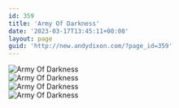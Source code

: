 ```yaml
---
id: 359
title: 'Army Of Darkness'
date: '2023-03-17T13:45:11+00:00'
layout: page
guid: 'http://new.andydixon.com/?page_id=359'
---
```


![Army Of Darkness](https://i0.wp.com/assets.g8x2.ldn.idrivee2-23.com/posters/Army%20Of%20Darkness%2001.jpg?w=1200&ssl=1 "Army Of Darkness")  
![Army Of Darkness](https://i0.wp.com/assets.g8x2.ldn.idrivee2-23.com/posters/Army%20Of%20Darkness%2002.jpg?w=1200&ssl=1 "Army Of Darkness")  
![Army Of Darkness](https://i0.wp.com/assets.g8x2.ldn.idrivee2-23.com/posters/Army%20Of%20Darkness%2003.jpg?w=1200&ssl=1 "Army Of Darkness")  
![Army Of Darkness](https://i0.wp.com/assets.g8x2.ldn.idrivee2-23.com/posters/Army%20Of%20Darkness%2004.jpg?w=1200&ssl=1 "Army Of Darkness")